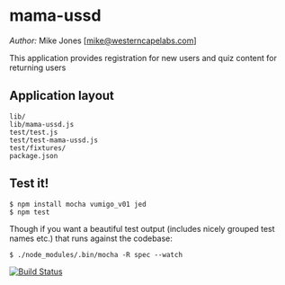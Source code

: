 mama-ussd
================

*Author:* Mike Jones [mike@westerncapelabs.com]

This application provides registration for new users and quiz content for returning users

## Application layout

    lib/
    lib/mama-ussd.js
    test/test.js
    test/test-mama-ussd.js
    test/fixtures/
    package.json


## Test it!

    $ npm install mocha vumigo_v01 jed
    $ npm test

Though if you want a beautiful test output (includes nicely grouped test names etc.) that runs against the codebase:

    $ ./node_modules/.bin/mocha -R spec --watch

[![Build Status](https://travis-ci.org/praekelt/mama-ussd.png?branch=develop)](https://travis-ci.org/praekelt/mama-ussd)
